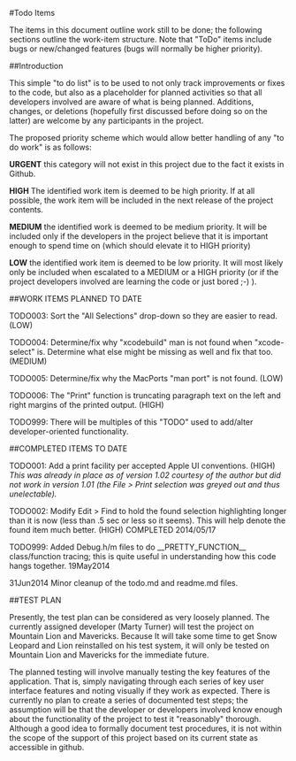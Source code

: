 #Todo Items

The items in this document outline work still to be done; the following sections outline the work-item structure. Note that "ToDo" items include bugs or new/changed features (bugs will normally be higher priority).

##Introduction

This simple "to do list" is to be used to not only track improvements or fixes to the code, but also as a placeholder for planned activities so that all developers involved are aware of what is being planned. Additions, changes, or deletions (hopefully first discussed before doing so on the latter) are welcome by any participants in the project.

The proposed priority scheme which would allow better handling of any "to do work" is as follows:

**URGENT**	this category will not exist in this project due to the fact it exists in Github.

**HIGH**	The identified work item is deemed to be high priority. If at all possible, the work item will be included in the next release of the project contents.

**MEDIUM**	the identified work is deemed to be medium priority. It will be included only if the developers in the project believe that it is important enough to spend time on (which should elevate it to HIGH priority)

**LOW**		the identified work item is deemed to be low priority. It will most likely only be included when escalated to a MEDIUM or a HIGH priority (or if the project developers involved are learning the code or just bored ;-) ).

##WORK ITEMS PLANNED TO DATE 

TODO003: Sort the "All Selections" drop-down so they are easier to read. (LOW)

TODO004: Determine/fix why "xcodebuild" man is not found when "xcode-select" is. Determine what else might be missing as well and fix that too. (MEDIUM)

TODO005: Determine/fix why the MacPorts "man port" is not found. (LOW)

TODO006: The "Print" function is truncating paragraph text on the left and right margins of the printed output. (HIGH)  

TODO999: There will be multiples of this "TODO" used to add/alter developer-oriented functionality.

##COMPLETED ITEMS TO DATE

TODO001: Add a print facility per accepted Apple UI conventions. (HIGH) 
	*This was already in place as of version 1.02 courtesy of the author but did not work in version 1.01 (the File > Print selection was greyed out and thus unelectable).* 
	
TODO002: Modify Edit > Find to hold the found selection highlighting longer than it is now (less than .5 sec or less so it seems). This will help denote the found item much better. (HIGH)  COMPLETED 2014/05/17

TODO999: Added Debug.h/m files to do \_\_PRETTY_FUNCTION\_\_ class/function tracing; this is quite useful in understanding how this code hangs together.  19May2014

31Jun2014 Minor cleanup of the todo.md and readme.md files.

##TEST PLAN

Presently, the test plan can be considered as very loosely planned. The currently assigned developer (Marty Turner) will test the project on Mountain Lion and Mavericks. Because It will take some time to get Snow Leopard and Lion reinstalled on his test system, it will only be tested on Mountain Lion and Mavericks for the immediate future.

The planned testing will involve manually testing the key features of the application. That is, simply navigating through each series of key user interface features and noting visually if they work as expected. There is currently no plan to create a series of documented test steps; the assumption will be that the developer or developers involved know enough about the functionality of the project to test it "reasonably" thorough. Although a good idea to formally document test procedures, it is not within the scope of the support of this project based on its current state as accessible in github.
